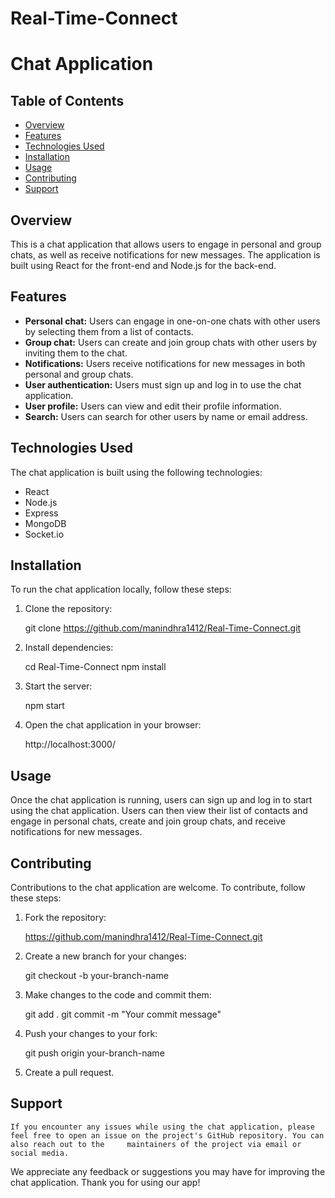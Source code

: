 # Real-Time-Connect
# Chat Application

## Table of Contents
- [Overview](#overview)
- [Features](#features)
- [Technologies Used](#technologies-used)
- [Installation](#installation)
- [Usage](#usage)
- [Contributing](#contributing)
- [Support](#support)

## Overview

This is a chat application that allows users to engage in personal and group chats, as well as receive notifications for new messages. The application is built using React for the front-end and Node.js for the back-end.

## Features

- **Personal chat:** Users can engage in one-on-one chats with other users by selecting them from a list of contacts.
- **Group chat:** Users can create and join group chats with other users by inviting them to the chat.
- **Notifications:** Users receive notifications for new messages in both personal and group chats.
- **User authentication:** Users must sign up and log in to use the chat application.
- **User profile:** Users can view and edit their profile information.
- **Search:** Users can search for other users by name or email address.

## Technologies Used

The chat application is built using the following technologies:

- React
- Node.js
- Express
- MongoDB
- Socket.io

## Installation

To run the chat application locally, follow these steps:

1. Clone the repository:

    git clone https://github.com/manindhra1412/Real-Time-Connect.git


2. Install dependencies:

    cd Real-Time-Connect
    npm install


3. Start the server:

    npm start


5. Open the chat application in your browser:

    http://localhost:3000/


## Usage

Once the chat application is running, users can sign up and log in to start using the chat application. Users can then view their list of contacts and engage in personal chats, create and join group chats, and receive notifications for new messages.

## Contributing

Contributions to the chat application are welcome. To contribute, follow these steps:

1. Fork the repository:

    https://github.com/manindhra1412/Real-Time-Connect.git


2. Create a new branch for your changes:

    git checkout -b your-branch-name


3. Make changes to the code and commit them:

    git add .
    git commit -m "Your commit message"


4. Push your changes to your fork:

    git push origin your-branch-name


5. Create a pull request.

## Support
    If you encounter any issues while using the chat application, please feel free to open an issue on the project's GitHub repository. You can also reach out to the     maintainers of the project via email or social media.

We appreciate any feedback or suggestions you may have for improving the chat application. Thank you for using our app!
